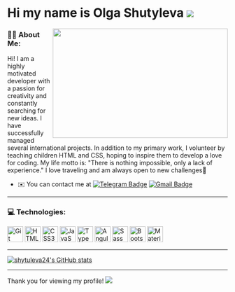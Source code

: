 
# Hi my name is Olga Shutyleva ![](https://images-wixmp-ed30a86b8c4ca887773594c2.wixmp.com/f/f12d5eb3-e3fa-4ac6-9871-dbabb66ec9ae/dc0shxf-1b3bee99-6592-4037-b043-74827eedcb23.gif?token=eyJ0eXAiOiJKV1QiLCJhbGciOiJIUzI1NiJ9.eyJzdWIiOiJ1cm46YXBwOjdlMGQxODg5ODIyNjQzNzNhNWYwZDQxNWVhMGQyNmUwIiwiaXNzIjoidXJuOmFwcDo3ZTBkMTg4OTgyMjY0MzczYTVmMGQ0MTVlYTBkMjZlMCIsIm9iaiI6W1t7InBhdGgiOiJcL2ZcL2YxMmQ1ZWIzLWUzZmEtNGFjNi05ODcxLWRiYWJiNjZlYzlhZVwvZGMwc2h4Zi0xYjNiZWU5OS02NTkyLTQwMzctYjA0My03NDgyN2VlZGNiMjMuZ2lmIn1dXSwiYXVkIjpbInVybjpzZXJ2aWNlOmZpbGUuZG93bmxvYWQiXX0.v76y_YYtT5lTvyqlFJn_ssJMIVlyECQ-2Knr8myqMJM)

  <img align="right" src="https://media1.giphy.com/media/13HgwGsXF0aiGY/giphy.gif" width="400" height="250"/>

  ### 👨‍💻 About Me:

  <span>Hi! I am a highly motivated developer with a passion for creativity and constantly searching for new ideas. I have successfully managed several international projects. In addition to my primary work, I volunteer by teaching children HTML and CSS, hoping to inspire them to develop a love for coding. My life motto is: "There is nothing impossible, only a lack of experience." I love traveling and am always open to new challenges🚀</span>
    
  * ✉️  You can contact me at [![Telegram Badge](https://img.shields.io/badge/-olga_shutyleva-blue?style=flat&logo=Telegram&logoColor=white)](https://t.me/olga_shutyleva) [![Gmail Badge](https://img.shields.io/badge/-Gmail-red?style=flat&logo=Gmail&logoColor=white)](mailto:shytuleva@gmail.com)
 
---

### 💻 Technologies:

<p align="left">
  <a href="https://git-scm.com/" target="_blank" rel="noreferrer"><img src="https://raw.githubusercontent.com/danielcranney/readme-generator/main/public/icons/skills/git-colored.svg" width="36" height="36" alt="Git" /></a>  
  <a href="https://developer.mozilla.org/en-US/docs/Glossary/HTML5" target="_blank" rel="noreferrer"><img src="https://raw.githubusercontent.com/danielcranney/readme-generator/main/public/icons/skills/html5-colored.svg" width="36" height="36" alt="HTML5" /></a>  
  <a href="https://www.w3.org/TR/CSS/#css" target="_blank" rel="noreferrer"><img src="https://raw.githubusercontent.com/danielcranney/readme-generator/main/public/icons/skills/css3-colored.svg" width="36" height="36" alt="CSS3" /></a>  
  <a href="https://developer.mozilla.org/en-US/docs/Web/JavaScript" target="_blank" rel="noreferrer"><img src="https://raw.githubusercontent.com/danielcranney/readme-generator/main/public/icons/skills/javascript-colored.svg" width="36" height="36" alt="JavaScript" /></a>  
  <a href="https://www.typescriptlang.org/" target="_blank" rel="noreferrer"><img src="https://raw.githubusercontent.com/danielcranney/readme-generator/main/public/icons/skills/typescript-colored.svg" width="36" height="36" alt="TypeScript" /></a>  
  <a href="https://angular.io/" target="_blank" rel="noreferrer"><img src="https://raw.githubusercontent.com/danielcranney/readme-generator/main/public/icons/skills/angularjs-colored.svg" width="36" height="36" alt="Angular" /></a> 
  <a href="https://sass-lang.com/" target="_blank" rel="noreferrer"><img src="https://raw.githubusercontent.com/danielcranney/readme-generator/main/public/icons/skills/sass-colored.svg" width="36" height="36" alt="Sass" /></a>  
  <a href="https://getbootstrap.com/" target="_blank" rel="noreferrer"><img src="https://raw.githubusercontent.com/danielcranney/readme-generator/main/public/icons/skills/bootstrap-colored.svg" width="36" height="36" alt="Bootstrap" /></a>  
  <a href="https://material.angular.io/" target="_blank" rel="noreferrer"><img src="https://raw.githubusercontent.com/danielcranney/readme-generator/main/public/icons/skills/materialui-colored.svg" width="36" height="36" alt="Material UI" /></a>
</p>

---

<a href="http://www.github.com/shytuleva24"><img src="https://github-readme-stats.vercel.app/api?username=shytuleva24&show_icons=true&hide=issues,&count_private=true&title_color=3382ed&text_color=64748b&icon_color=3382ed&bg_color=22272e&hide_border=true&show_icons=true" alt="shytuleva24's GitHub stats" /></a>

---

Thank you for viewing my profile!
![](https://images-wixmp-ed30a86b8c4ca887773594c2.wixmp.com/f/307507a5-3676-456b-8cf6-c37950666624/dby13uw-85631bc3-eeef-48a5-927b-4b5b47414ec1.gif?token=eyJ0eXAiOiJKV1QiLCJhbGciOiJIUzI1NiJ9.eyJzdWIiOiJ1cm46YXBwOjdlMGQxODg5ODIyNjQzNzNhNWYwZDQxNWVhMGQyNmUwIiwiaXNzIjoidXJuOmFwcDo3ZTBkMTg4OTgyMjY0MzczYTVmMGQ0MTVlYTBkMjZlMCIsIm9iaiI6W1t7InBhdGgiOiJcL2ZcLzMwNzUwN2E1LTM2NzYtNDU2Yi04Y2Y2LWMzNzk1MDY2NjYyNFwvZGJ5MTN1dy04NTYzMWJjMy1lZWVmLTQ4YTUtOTI3Yi00YjViNDc0MTRlYzEuZ2lmIn1dXSwiYXVkIjpbInVybjpzZXJ2aWNlOmZpbGUuZG93bmxvYWQiXX0.g4qjrpb2VpurCgKEok-9mfx0AQnRZ4iktNy-cxOEr7A)


